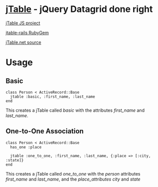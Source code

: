[jTable](http://www.jtable.net/) - jQuery Datagrid done right
=============================================================

[jTable JS project](https://github.com/yelvert/jtable)

[jtable-rails RubyGem](https://github.com/yelvert/jtable-rails)

[jTable.net source](https://github.com/yelvert/jtable-site)


Usage
=====

Basic
-----
    class Person < ActiveRecord::Base
      jtable :basic, :first_name, :last_name
    end

This creates a jTable called *basic* with the attributes *first_name* and *last_name*.

One-to-One Association
----------------------
    class Person < ActiveRecord::Base
      has_one :place
      
      jtable :one_to_one, :first_name, :last_name, {:place => [:city, :state]}
    end

This creates a jTable called *one_to_one* with the *person* attributes *first_name* and *last_name*, and the *place_attributes* *city* and *state*